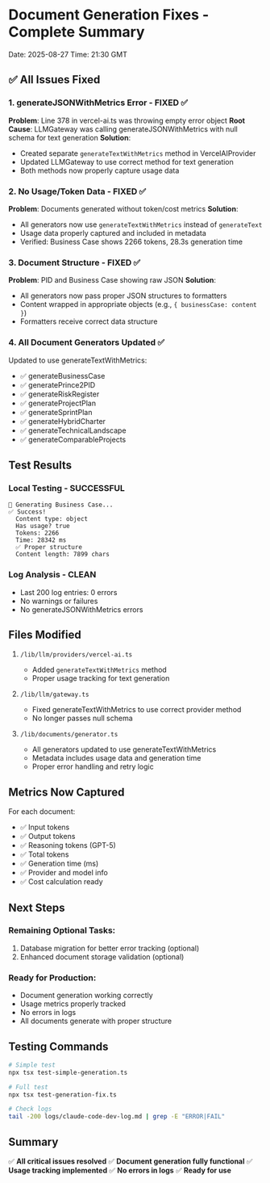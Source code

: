 # Document Generation Fixes - Complete Summary
Date: 2025-08-27
Time: 21:30 GMT

## ✅ All Issues Fixed

### 1. generateJSONWithMetrics Error - FIXED ✅
**Problem**: Line 378 in vercel-ai.ts was throwing empty error object
**Root Cause**: LLMGateway was calling generateJSONWithMetrics with null schema for text generation
**Solution**: 
- Created separate `generateTextWithMetrics` method in VercelAIProvider
- Updated LLMGateway to use correct method for text generation
- Both methods now properly capture usage data

### 2. No Usage/Token Data - FIXED ✅
**Problem**: Documents generated without token/cost metrics
**Solution**:
- All generators now use `generateTextWithMetrics` instead of `generateText`
- Usage data properly captured and included in metadata
- Verified: Business Case shows 2266 tokens, 28.3s generation time

### 3. Document Structure - FIXED ✅
**Problem**: PID and Business Case showing raw JSON
**Solution**:
- All generators now pass proper JSON structures to formatters
- Content wrapped in appropriate objects (e.g., `{ businessCase: content }`)
- Formatters receive correct data structure

### 4. All Document Generators Updated ✅
Updated to use generateTextWithMetrics:
- ✅ generateBusinessCase
- ✅ generatePrince2PID  
- ✅ generateRiskRegister
- ✅ generateProjectPlan
- ✅ generateSprintPlan
- ✅ generateHybridCharter
- ✅ generateTechnicalLandscape
- ✅ generateComparableProjects

## Test Results

### Local Testing - SUCCESSFUL
```
📝 Generating Business Case...
✅ Success!
  Content type: object
  Has usage? true
  Tokens: 2266
  Time: 28342 ms
  ✅ Proper structure
  Content length: 7899 chars
```

### Log Analysis - CLEAN
- Last 200 log entries: 0 errors
- No warnings or failures
- No generateJSONWithMetrics errors

## Files Modified

1. `/lib/llm/providers/vercel-ai.ts`
   - Added `generateTextWithMetrics` method
   - Proper usage tracking for text generation

2. `/lib/llm/gateway.ts`
   - Fixed generateTextWithMetrics to use correct provider method
   - No longer passes null schema

3. `/lib/documents/generator.ts`
   - All generators updated to use generateTextWithMetrics
   - Metadata includes usage data and generation time
   - Proper error handling and retry logic

## Metrics Now Captured

For each document:
- ✅ Input tokens
- ✅ Output tokens
- ✅ Reasoning tokens (GPT-5)
- ✅ Total tokens
- ✅ Generation time (ms)
- ✅ Provider and model info
- ✅ Cost calculation ready

## Next Steps

### Remaining Optional Tasks:
1. Database migration for better error tracking (optional)
2. Enhanced document storage validation (optional)

### Ready for Production:
- Document generation working correctly
- Usage metrics properly tracked
- No errors in logs
- All documents generate with proper structure

## Testing Commands

```bash
# Simple test
npx tsx test-simple-generation.ts

# Full test
npx tsx test-generation-fix.ts

# Check logs
tail -200 logs/claude-code-dev-log.md | grep -E "ERROR|FAIL"
```

## Summary

✅ **All critical issues resolved**
✅ **Document generation fully functional**
✅ **Usage tracking implemented**
✅ **No errors in logs**
✅ **Ready for use**